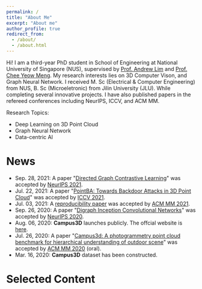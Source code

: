 ```yaml
---
permalink: /
title: "About Me"
excerpt: "About me"
author_profile: true
redirect_from: 
  - /about/
  - /about.html
---
```

Hi! I am a third-year PhD student in School of Engineering at National University of Singapore (NUS), supervised by [Prof. Andrew Lim](https://www.limandrew.org/) and [Prof. Chee Yeow Meng](https://scholar.google.com/citations?user=99AJNXEAAAAJ&hl=zh-CN). My research interests lies on 3D Computer Vison, and Graph Neural Network. I received M. Sc (Electrical & Computer Engineering) from NUS, B. Sc (Microeletronic) from Jilin University (JLU). While completing several innovative projects. I have also published papers in the refereed conferences including NeurIPS, ICCV, and ACM MM.

Research Topics:
* Deep Learning on 3D Point Cloud
* Graph Neural Network
* Data-centric AI

# News
* Sep. 28, 2021: A paper "[Directed Graph Contrastive Learning](https://proceedings.neurips.cc/paper/2021/hash/a3048e47310d6efaa4b1eaf55227bc92-Abstract.html)" was accepted by [NeurIPS 2021](https://nips.cc/Conferences/2021/).
* Jul. 22, 2021: A paper "[PointBA: Towards Backdoor Attacks in 3D Point Cloud](https://arxiv.org/abs/2103.16074)" was accepted by [ICCV 2021](https://iccv2021.thecvf.com/home).
* Jul. 03, 2021: A [reproducibility paper](https://github.com/Yuqing-Liao/reproduce-campus3d) was accepted by [ACM MM 2021](https://2021.acmmm.org/).
* Sep. 26, 2020: A paper "[Digraph Inception Convolutional Networks](https://proceedings.neurips.cc/paper/2020/hash/cffb6e2288a630c2a787a64ccc67097c-Abstract.html)" was accepted by [NeurIPS 2020](https://nips.cc/Conferences/2020).
* Aug. 06, 2020: **Campus3D** launches publicly. The offcial website is [here](http://https://3d.nus.app/).
* Jul. 26, 2020: A paper "[Campus3d: A photogrammetry point cloud benchmark for hierarchical understanding of outdoor scene](https://arxiv.org/abs/2008.04968)" was accepted by [ACM MM 2020](https://2020.acmmm.org/) (oral).
* Mar. 16, 2020: **Campus3D** dataset has been constructed.

# Selected Content


